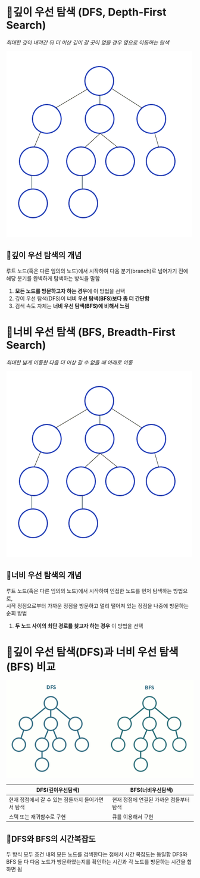 # 🔑깊이 우선 탐색 (DFS, Depth-First Search)
*최대한 깊이 내려간 뒤 더 이상 깊이 갈 곳이 없을 경우 옆으로 이동하는 탐색*

![](./img/DFS.gif)

## 🎇깊이 우선 탐색의 개념
루트 노드(혹은 다른 임의의 노드)에서 시작하여 다음 분기(branch)로 넘어가기 전에 해당 분기를 완벽하게 탐색하는 방식을 말함

1. **모든 노드를 방문하고자 하는 경우**에 이 방법을 선택
2. 깊이 우선 탐색(DFS)이 **너비 우선 탐색(BFS)보다 좀 더 간단함**
3. 검색 속도 자체는 **너비 우선 탐색(BFS)에 비해서 느림**





# 🔑너비 우선 탐색 (BFS, Breadth-First Search)
*최대한 넓게 이동한 다음 더 이상 갈 수 없을 때 아래로 이동*

![](./img/BFS.gif)

## 🎇너비 우선 탐색의 개념
루트 노드(혹은 다른 임의의 노드)에서 시작하여 인접한 노드를 먼저 탐색하는 방법으로,</br>
시작 정점으로부터 가까운 정점을 방문하고 멀리 떨어져 있는 정점을 나중에 방문하는 순회 방법

1. **두 노드 사이의 최단 경로를 찾고자 하는 경우** 이 방법을 선택





# 🔑깊이 우선 탐색(DFS)과 너비 우선 탐색(BFS) 비교

![](./img/both.gif)

|DFS(깊이우선탐색)|BFS(너비우선탐색)|
|---|---|
|현재 정점에서 갈 수 있는 점들까지 들어가면서 탐색|현재 정점에 연결된 가까운 점들부터 탐색|
|스택 또는 재귀함수로 구현|큐를 이용해서 구현|

## 🎇DFS와 BFS의 시간복잡도

두 방식 모두 조건 내의 모든 노드를 검색한다는 점에서 시간 복잡도는 동일함
DFS와 BFS 둘 다 다음 노드가 방문하였는지를 확인하는 시간과 각 노드를 방문하는 시간을 합하면 됨

